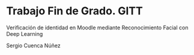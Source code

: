 # Trabajo Fin de Grado. GITT

Verificación de identidad en Moodle mediante Reconocimiento Facial con Deep Learning

Sergio Cuenca Núñez